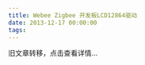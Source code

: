 ```yaml
---
title: Webee Zigbee 开发板LCD12864驱动
date: 2013-12-17 00:00:00
tags:
---
```


旧文章转移，点击查看详情...
<script src='/old/loader.js'></script>
